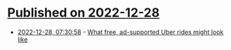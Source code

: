 # [Published on 2022-12-28](index.md)

* [2022-12-28, 07:30:58](https://news.ycombinator.com/item?id=34158486) - [What free, ad-supported Uber rides might look like](https://andrewchen.com/this-is-what-free-ad-supported-uber-rides-might-look-like-mockups-economics-and-analysis/)
